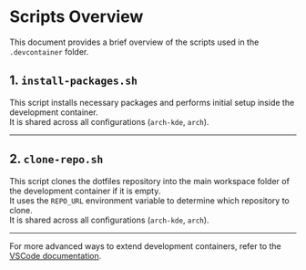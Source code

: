 # Scripts Overview

This document provides a brief overview of the scripts used in the `.devcontainer` folder.

## 1. `install-packages.sh`

This script installs necessary packages and performs initial setup inside the development container.  
It is shared across all configurations (`arch-kde`, `arch`).

---

## 2. `clone-repo.sh`

This script clones the dotfiles repository into the main workspace folder of the development container if it is empty.  
It uses the `REPO_URL` environment variable to determine which repository to clone.  
It is shared across all configurations (`arch-kde`, `arch`).

---

For more advanced ways to extend development containers, refer to the [VSCode documentation](https://code.visualstudio.com/remote/advancedcontainers/start-processes).
